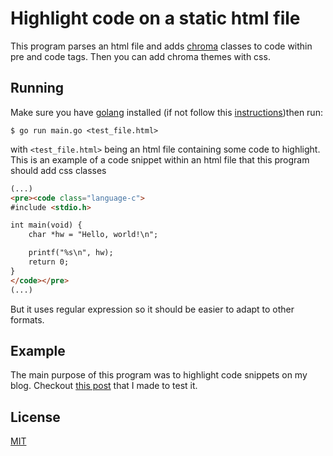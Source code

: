 # Highlight code on a static html file

This program parses an html file and adds
[chroma](https://github.com/alecthomas/chroma) classes to code within pre and
code tags. Then you can add chroma themes with css.

## Running

Make sure you have [golang](https://go.dev/) installed (if not follow this
[instructions](https://go.dev/doc/install))then run:

```shell
$ go run main.go <test_file.html>
```

with `<test_file.html>` being an html file containing some code to highlight.
This is an example of a code snippet within an html file that this program
should add css classes

```html
(...)
<pre><code class="language-c">
#include <stdio.h>

int main(void) {
    char *hw = "Hello, world!\n";

    printf("%s\n", hw);
    return 0;
}
</code></pre>
(...)
```

But it uses regular expression so it should be easier to adapt to other formats.

## Example
The main purpose of this program was to highlight code snippets on my blog.
Checkout [this post](https://kloeckner.com.ar/blog/testing-syntax-highlight/testing-syntax-highlight)
that I made to test it.

## License
[MIT](https://opensource.org/licenses/MIT)
